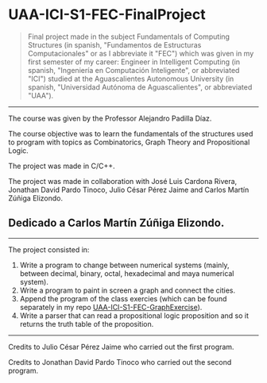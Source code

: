 # UAA-ICI-S1-FEC-FinalProject

> Final project made in the subject Fundamentals of Computing Structures (in spanish, "Fundamentos de Estructuras Computacionales" or as I abbreviate it "FEC") which was given in my first semester of my career: Engineer in Intelligent Computing (in spanish, "Ingeniería en Computación Inteligente", or abbreviated "ICI") studied at the Aguascalientes Autonomous University (in spanish, "Universidad Autónoma de Aguascalientes", or abbreviated "UAA").

---

The course was given by the Professor Alejandro Padilla Díaz.

The course objective was to learn the fundamentals of the structures used to program with topics as Combinatorics, Graph Theory and Propositional Logic.

The project was made in C/C++.

The project was made in collaboration with José Luis Cardona Rivera, Jonathan David Pardo Tinoco, Julio César Pérez Jaime and Carlos Martín Zúñiga Elizondo.

## Dedicado a Carlos Martín Zúñiga Elizondo.

---

The project consisted in:

1. Write a program to change between numerical systems (mainly, between decimal, binary, octal, hexadecimal and maya numerical system).
2. Write a program to paint in screen a graph and connect the cities.
3. Append the program of the class exercies (which can be found separately in my repo [UAA-ICI-S1-FEC-GraphExercise](https://github.com/Joul24py/UAA-ICI-S1-FEC-GraphExercise)).
4. Write a parser that can read a propositional logic proposition and so it returns the truth table of the proposition.

---

Credits to Julio César Pérez Jaime who carried out the first program.

Credits to Jonathan David Pardo Tinoco who carried out the second program.
